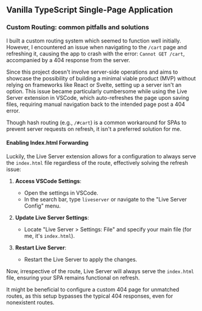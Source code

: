 ## Vanilla TypeScript Single-Page Application

### Custom Routing: common pitfalls and solutions

I built a custom routing system which seemed to function well initially. However, I encountered an issue when navigating to the `/cart` page and refreshing it, causing the app to crash with the error: `Cannot GET /cart`, accompanied by a 404 response from the server.

Since this project doesn't involve server-side operations and aims to showcase the possibility of building a minimal viable product (MVP) without relying on frameworks like React or Svelte, setting up a server isn't an option. This issue became particularly cumbersome while using the Live Server extension in VSCode, which auto-refreshes the page upon saving files, requiring manual navigation back to the intended page post a 404 error.

Though hash routing (e.g., `/#cart`) is a common workaround for SPAs to prevent server requests on refresh, it isn't a preferred solution for me.

#### Enabling Index.html Forwarding

Luckily, the Live Server extension allows for a configuration to always serve the `index.html` file regardless of the route, effectively solving the refresh issue:

1. **Access VSCode Settings**:

    - Open the settings in VSCode.
    - In the search bar, type `liveserver` or navigate to the "Live Server Config" menu.

2. **Update Live Server Settings**:

    - Locate "Live Server > Settings: File" and specify your main file (for me, it's `index.html`).

3. **Restart Live Server**:
    - Restart the Live Server to apply the changes.

Now, irrespective of the route, Live Server will always serve the `index.html` file, ensuring your SPA remains functional on refresh.

It might be beneficial to configure a custom 404 page for unmatched routes, as this setup bypasses the typical 404 responses, even for nonexistent routes.
